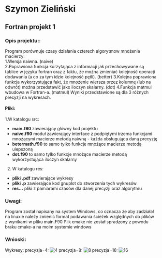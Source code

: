 # Szymon Zieliński
## Fortran projekt 1

### Opis projektu::
Program porównuje czasy działania czterech algorytmow mnożenia macierzy:   
1.Wersja naiwna. (naive)    
2.Poprawiona funkcja korzytająca z informacji jak przechowywane są tablice w języku fortran oraz z faktu, że można zmieniać kolejność operacji dodawania (a co za tym idzie kolejność pętli). (better) 
3.Kolejna poprawiona funkcja wykorzystująca fakt, że mnożenie wiersza przez kolumnę (lub na odwrót) można przedstawić jako iloczyn skalarny. (dot) 
4.Funkcja matmul wbudowa w Fortran-a. (matmul) 
Wyniki przedstawione są dla 3 różnych precyzji na wykresach. 

#### Pliki:
1.W katalogu src: 
* **main.f90** zawierający główny kod projektu
* **naive.f90** moduł zawierający interface z podpiętymi trzema funkcjami mnożącymi macierze metodą naiwną - każda obsługująca daną precyzję
* **betermath.f90** to samo tylko funkcje mnożące macierze metodą ulepszoną
* **dot.f90** to samo tylko funkcje mnożące macierze metodą wykorzystująca iloczyn skalarny
2. W katalogu res: 
* **pliki .pdf** zawierające wykresy
* **pliki .p** zawierające kod gnuplot do stworzenia tych wykresów
* **res...** pliki z pamiarami czasów dla danej precyzji oraz algorytmu

### Uwagi:
Program został napisany na system Windows, co oznacza że aby zadziałał na linuxie należy zmienić format podawania ścieżek względnych do plików z wynikami w pliku main.F90 
Plik cmake nie został spradzony z powodu braku cmake-a na moim systemie windows 

### Wnioski:
Wykresy: 
precyzja=4:
![4](https://user-images.githubusercontent.com/44688394/57106963-15508600-6d2f-11e9-94ee-e0ae14303cc0.PNG)
precyzja=8:
![8](https://user-images.githubusercontent.com/44688394/57106805-9fe4b580-6d2e-11e9-9bd2-a84bdc5b0e80.PNG)
precyzja=16:
![16](https://user-images.githubusercontent.com/44688394/57106940-0073f280-6d2f-11e9-8a01-0fc0a40a2804.PNG)
